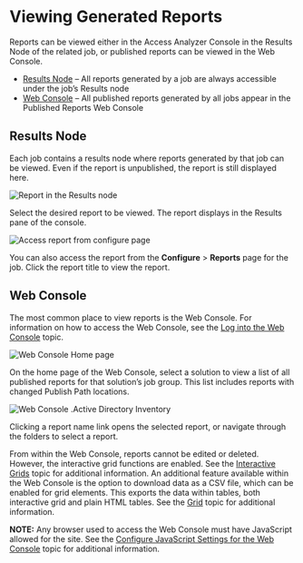 # Viewing Generated Reports

Reports can be viewed either in the Access Analyzer Console in the Results Node of the related job,
or published reports can be viewed in the Web Console.

- [Results Node](#results-node) – All reports generated by a job are always accessible under the
  job’s Results node
- [Web Console](#web-console) – All published reports generated by all jobs appear in the Published
  Reports Web Console

## Results Node

Each job contains a results node where reports generated by that job can be viewed. Even if the
report is unpublished, the report is still displayed here.

![Report in the Results node](/img/product_docs/accessanalyzer/12.0/admin/report/viewresultsnode.webp)

Select the desired report to be viewed. The report displays in the Results pane of the console.

![Access report from configure page](/img/product_docs/accessanalyzer/12.0/admin/report/viewconfigure.webp)

You can also access the report from the **Configure** > **Reports** page for the job. Click the
report title to view the report.

## Web Console

The most common place to view reports is the Web Console. For information on how to access the Web
Console, see the
[Log into the Web Console](/docs/accessanalyzer/12.0/install/application/reports/overview.md#log-into-the-web-console)
topic.

![Web Console Home page](/img/product_docs/accessanalyzer/12.0/admin/report/webconsolehome.webp)

On the home page of the Web Console, select a solution to view a list of all published reports for
that solution’s job group. This list includes reports with changed Publish Path locations.

![Web Console .Active Directory Inventory](/img/product_docs/accessanalyzer/12.0/admin/report/webconsolesolutioninventory.webp)

Clicking a report name link opens the selected report, or navigate through the folders to select a
report.

From within the Web Console, reports cannot be edited or deleted. However, the interactive grid
functions are enabled. See the [Interactive Grids](/docs/accessanalyzer/12.0/admin/report/interactivegrids/overview.md) topic for
additional information. An additional feature available within the Web Console is the option to
download data as a CSV file, which can be enabled for grid elements. This exports the data within
tables, both interactive grid and plain HTML tables. See the [Grid](wizard/widgets.md#grid) topic
for additional information.

**NOTE:** Any browser used to access the Web Console must have JavaScript allowed for the site. See
the
[Configure JavaScript Settings for the Web Console](/docs/accessanalyzer/12.0/admin/settings/reporting.md#configure-javascript-settings-for-the-web-console)
topic for additional information.

